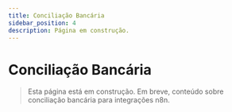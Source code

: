 ```yaml
---
title: Conciliação Bancária
sidebar_position: 4
description: Página em construção.
---
```


# Conciliação Bancária

> Esta página está em construção. Em breve, conteúdo sobre conciliação bancária para integrações n8n. 